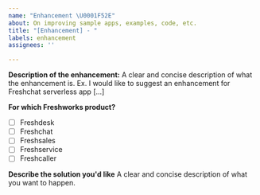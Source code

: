 ```yaml
---
name: "Enhancement \U0001F52E"
about: On improving sample apps, examples, code, etc.
title: "[Enhancement] - "
labels: enhancement
assignees: ''

---
```


**Description of the enhancement:**
A clear and concise description of what the enhancement is. Ex. I would like to suggest an enhancement for Freshchat serverless app [...]

**For which Freshworks product?**
- [ ] Freshdesk
- [ ] Freshchat
- [ ] Freshsales
- [ ] Freshservice
- [ ] Freshcaller

**Describe the solution you'd like**
A clear and concise description of what you want to happen.
